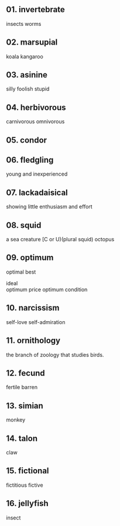 ## 01. invertebrate
insects 
worms
     
## 02. marsupial
koala
kangaroo
	
## 03. asinine
silly
foolish
stupid
    
## 04. herbivorous
carnivorous
omnivorous
    
## 05. condor
## 06. fledgling
young and inexperienced
    
## 07. lackadaisical
showing little enthusiasm and effort
    
## 08. squid
a sea creature
[C or U)(plural squid)
octopus
    
## 09. optimum
optimal
best 
	
ideal  
optimum price
optimum condition  
    
## 10. narcissism
self-love
self-admiration
    
## 11. ornithology
   the branch of zoology that studies birds.

## 12. fecund
fertile
barren
    
## 13. simian
monkey
    
## 14. talon
claw
        
## 15. fictional
fictitious
fictive    
    
## 16. jellyfish
insect